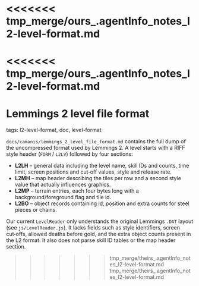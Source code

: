 <<<<<<< tmp_merge/ours_.agentInfo_notes_l2-level-format.md
=======
<<<<<<< tmp_merge/ours_.agentInfo_notes_l2-level-format.md
=======
# Lemmings 2 level file format

tags: l2-level-format, doc, level-format

`docs/camanis/lemmings_2_level_file_format.md` contains the full dump of the uncompressed format used by Lemmings 2. A level starts with a RIFF style header (`FORM` / `L2LV`) followed by four sections:

- **L2LH** – general data including the level name, skill IDs and counts, time limit, screen positions and cut‑off values, style and release rate.
- **L2MH** – map header describing the tiles per row and a second style value that actually influences graphics.
- **L2MP** – terrain entries, each four bytes long with a background/foreground flag and tile id.
- **L2BO** – object records containing id, position and extra counts for steel pieces or chains.

Our current `LevelReader` only understands the original Lemmings `.DAT` layout (see `js/LevelReader.js`). It lacks fields such as style identifiers, screen cut‑offs, allowed deaths before gold, and the extra object counts present in the L2 format. It also does not parse skill ID tables or the map header section.
>>>>>>> tmp_merge/theirs_.agentInfo_notes_l2-level-format.md
>>>>>>> tmp_merge/theirs_.agentInfo_notes_l2-level-format.md
